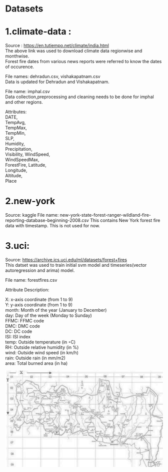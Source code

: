 # Datasets

# 1.climate-data : 
Source : https://en.tutiempo.net/climate/india.html</br>
The above link was used to download climate data regionwise and monthwise.</br> 
Forest fire dates from various news reports were referred to know the dates of occurence.</br>

File names: dehradun.csv, vishakapatnam.csv</br>
Data is updated for Dehradun and Vishakapatnam.</br>

File name: imphal.csv</br>
Data collection,preprocessing and cleaning needs to be done for imphal and other regions.

Attributes:</br>
DATE,	
TempAvg,	
TempMax,	
TempMin,	
SLP,	
Humidity,	
Precipitation,	
Visibility,	
WindSpeed,	
WindSpeedMax,	
ForestFire,	
Latitude,	
Longitude,	
Altitude,	
Place


# 2.new-york
Source: kaggle
File name: new-york-state-forest-ranger-wildland-fire-reporting-database-beginning-2008.csv
This contains New York forest fire data with timestamp. This is not used for now.


# 3.uci: 
Source: https://archive.ics.uci.edu/ml/datasets/forest+fires<br/>
This datset was used to train initial svm model and timeseries(vector autoregression and arima) model.

File name: forestfires.csv
 
 Attribute Description:
 
 X: x-axis coordinate (from 1 to 9)<br/>
 Y: y-axis coordinate (from 1 to 9)<br/>
 month: Month of the year (January to December)<br/>
 day: Day of the week (Monday to Sunday)<br/>
 FFMC: FFMC code<br/>
 DMC: DMC code<br/>
 DC: DC code<br/>
 ISI: ISI index<br/>
 temp: Outside temperature (in ◦C)<br/>
 RH: Outside relative humidity (in %)<br/>
 wind: Outside wind speed (in km/h)<br/>
 rain: Outside rain (in mm/m2)<br/>
 area: Total burned area (in ha)<br/>

![Map of montesinho park](https://github.com/akshatha-s13/forestfire_prediction/blob/master/datasets/uci/Map%20of%20Montesinho%20natural%20park.png)
